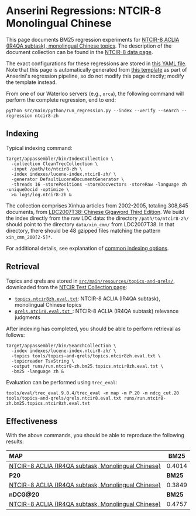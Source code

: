 # Anserini Regressions: NTCIR-8 Monolingual Chinese

This page documents BM25 regression experiments for [NTCIR-8 ACLIA (IR4QA subtask), monolingual Chinese topics](http://research.nii.ac.jp/ntcir/ntcir-ws8/ws-en.html).
The description of the document collection can be found in the [NTCIR-8 data page](http://research.nii.ac.jp/ntcir/permission/ntcir-8/perm-en-ACLIA.html).

The exact configurations for these regressions are stored in [this YAML file](../src/main/resources/regression/ntcir8-zh.yaml).
Note that this page is automatically generated from [this template](../src/main/resources/docgen/templates/ntcir8-zh.template) as part of Anserini's regression pipeline, so do not modify this page directly; modify the template instead.

From one of our Waterloo servers (e.g., `orca`), the following command will perform the complete regression, end to end:

```
python src/main/python/run_regression.py --index --verify --search --regression ntcir8-zh
```

## Indexing

Typical indexing command:

```
target/appassembler/bin/IndexCollection \
  -collection CleanTrecCollection \
  -input /path/to/ntcir8-zh \
  -index indexes/lucene-index.ntcir8-zh/ \
  -generator DefaultLuceneDocumentGenerator \
  -threads 16 -storePositions -storeDocvectors -storeRaw -language zh -uniqueDocid -optimize \
  >& logs/log.ntcir8-zh &
```

The collection comprises Xinhua articles from 2002-2005, totaling 308,845 documents, from [LDC2007T38: Chinese Gigaword Third Edition](https://catalog.ldc.upenn.edu/LDC2007T38).
We build the index directly from the raw LDC data:
the directory `/path/to/ntcir8-zh/` should point to the directory `data/xin_cmn/` from LDC2007T38.
In that directory, there should be 48 gzipped files matching the pattern `xin_cmn_200[2-5]*`.

For additional details, see explanation of [common indexing options](common-indexing-options.md).

## Retrieval

Topics and qrels are stored in [`src/main/resources/topics-and-qrels/`](../src/main/resources/topics-and-qrels/), downloaded from the [NTCIR Test Collection page](https://www.nii.ac.jp/dsc/idr/en/ntcir/ntcir.html):

+ [`topics.ntcir8zh.eval.txt`](../src/main/resources/topics-and-qrels/topics.ntcir8zh.eval.txt): NTCIR-8 ACLIA (IR4QA subtask), monolingual Chinese topics
+ [`qrels.ntcir8.eval.txt `](../src/main/resources/topics-and-qrels/qrels.ntcir8.eval.txt): NTCIR-8 ACLIA (IR4QA subtask) relevance judgments

After indexing has completed, you should be able to perform retrieval as follows:

```
target/appassembler/bin/SearchCollection \
  -index indexes/lucene-index.ntcir8-zh/ \
  -topics tools/topics-and-qrels/topics.ntcir8zh.eval.txt \
  -topicreader TsvString \
  -output runs/run.ntcir8-zh.bm25.topics.ntcir8zh.eval.txt \
  -bm25 -language zh &
```

Evaluation can be performed using `trec_eval`:

```
tools/eval/trec_eval.9.0.4/trec_eval -m map -m P.20 -m ndcg_cut.20 tools/topics-and-qrels/qrels.ntcir8.eval.txt runs/run.ntcir8-zh.bm25.topics.ntcir8zh.eval.txt
```

## Effectiveness

With the above commands, you should be able to reproduce the following results:

| **MAP**                                                                                                      | **BM25**  |
|:-------------------------------------------------------------------------------------------------------------|-----------|
| [NTCIR-8 ACLIA (IR4QA subtask, Monolingual Chinese)](https://github.com/castorini/anserini-tools/tree/master/topics-and-qrels/topics.ntcir8zh.eval.txt)| 0.4014    |
| **P20**                                                                                                      | **BM25**  |
| [NTCIR-8 ACLIA (IR4QA subtask, Monolingual Chinese)](https://github.com/castorini/anserini-tools/tree/master/topics-and-qrels/topics.ntcir8zh.eval.txt)| 0.3849    |
| **nDCG@20**                                                                                                  | **BM25**  |
| [NTCIR-8 ACLIA (IR4QA subtask, Monolingual Chinese)](https://github.com/castorini/anserini-tools/tree/master/topics-and-qrels/topics.ntcir8zh.eval.txt)| 0.4757    |
